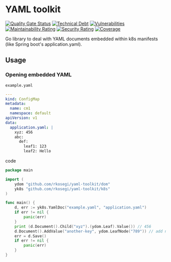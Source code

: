 # YAML toolkit

[![Quality Gate Status](https://sonarcloud.io/api/project_badges/measure?project=rkosegi_yaml-toolkit&metric=alert_status)](https://sonarcloud.io/summary/new_code?id=rkosegi_yaml-toolkit)
[![Technical Debt](https://sonarcloud.io/api/project_badges/measure?project=rkosegi_yaml-toolkit&metric=sqale_index)](https://sonarcloud.io/summary/new_code?id=rkosegi_yaml-toolkit)
[![Vulnerabilities](https://sonarcloud.io/api/project_badges/measure?project=rkosegi_yaml-toolkit&metric=vulnerabilities)](https://sonarcloud.io/summary/new_code?id=rkosegi_yaml-toolkit)
[![Maintainability Rating](https://sonarcloud.io/api/project_badges/measure?project=rkosegi_yaml-toolkit&metric=sqale_rating)](https://sonarcloud.io/summary/new_code?id=rkosegi_yaml-toolkit)
[![Security Rating](https://sonarcloud.io/api/project_badges/measure?project=rkosegi_yaml-toolkit&metric=security_rating)](https://sonarcloud.io/summary/new_code?id=rkosegi_yaml-toolkit)
[![Coverage](https://sonarcloud.io/api/project_badges/measure?project=rkosegi_yaml-toolkit&metric=coverage)](https://sonarcloud.io/summary/new_code?id=rkosegi_yaml-toolkit)

Go library to deal with YAML documents embedded within k8s manifests (like Spring boot's application.yaml).


## Usage

### Opening embedded YAML

`example.yaml`
```yaml
---
kind: ConfigMap
metadata:
  name: cm1
  namespace: default
apiVersion: v1
data:
  application.yaml: |
    xyz: 456
    abc:
      def:
        leaf1: 123
        leaf2: Hello
```

code
```go
package main

import (
    ydom "github.com/rkosegi/yaml-toolkit/dom"
    yk8s "github.com/rkosegi/yaml-toolkit/k8s"
)

func main() {
	d, err := yk8s.YamlDoc("example.yaml", "application.yaml")
	if err != nil {
		panic(err)
    }
	print (d.Document().Child("xyz").(ydom.Leaf).Value()) // 456
	d.Document().AddValue("another-key", ydom.LeafNode("789")) // add new child node
	err = d.Save()
	if err != nil {
		panic(err)
	}
}
```
